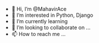 - 👋 Hi, I’m @MahavirAce
- 👀 I’m interested in Python, Django  
- 🌱 I’m currently learning 
- 💞️ I’m looking to collaborate on ...
- 📫 How to reach me ...

<!---
MahavirAce/MahavirAce is a ✨ special ✨ repository because its `README.md` (this file) appears on your GitHub profile.
You can click the Preview link to take a look at your changes.
--->
